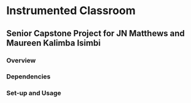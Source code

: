 # Instrumented Classroom
## Senior Capstone Project for JN Matthews and Maureen Kalimba Isimbi

### Overview

### Dependencies

### Set-up and Usage